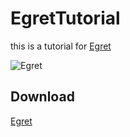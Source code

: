 # EgretTutorial
this is a tutorial for [Egret](https://www.egret.com/)

![Egret](https://egret.com/data/upload/20170928/59cc63dfe46db.jpg)

## Download
[Egret](http://tool.egret-labs.org/EgretLauncher/EgretLauncher-1.0.45.exe)
